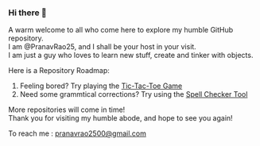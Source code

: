 ### Hi there 👋

<!--
**PranavRao25/PranavRao25** is a ✨ _special_ ✨ repository because its `README.md` (this file) appears on your GitHub profile.

Here are some ideas to get you started:

- 🔭 I’m currently working on ...
- 🌱 I’m currently learning ...
- 👯 I’m looking to collaborate on ...
- 🤔 I’m looking for help with ...
- 💬 Ask me about ...
- 📫 How to reach me: ...
- 😄 Pronouns: ...
- ⚡ Fun fact: ...
-->

A warm welcome to all who come here to explore my humble GitHub repository.<br>
I am @PranavRao25, and I shall be your host in your visit.<br>
I am just a guy who loves to learn new stuff, create and tinker with objects.<br>

Here is a Repository Roadmap:
<ol>
  <li>Feeling bored? Try playing the <a href="https://github.com/PranavRao25/Tic-Tac-Toe">Tic-Tac-Toe Game</a></li>
  <li>Need some grammtical corrections? Try using the <a href="https://github.com/PranavRao25/Spell-Checker">Spell Checker Tool</a></li>
</ol>

More repositories will come in time!<br>
Thank you for visiting my humble abode, and hope to see you again!

To reach me : pranavrao2500@gmail.com
